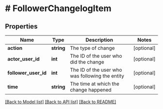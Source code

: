 # # FollowerChangelogItem

## Properties

Name | Type | Description | Notes
------------ | ------------- | ------------- | -------------
**action** | **string** | The type of change | [optional]
**actor_user_id** | **int** | The ID of the user who did the change | [optional]
**follower_user_id** | **int** | The ID of the user who was following the entity | [optional]
**time** | **string** | The time at which the change happened | [optional]

[[Back to Model list]](../README.md#documentation-for-models) [[Back to API list]](../README.md#documentation-for-api-endpoints) [[Back to README]](../README.md)
